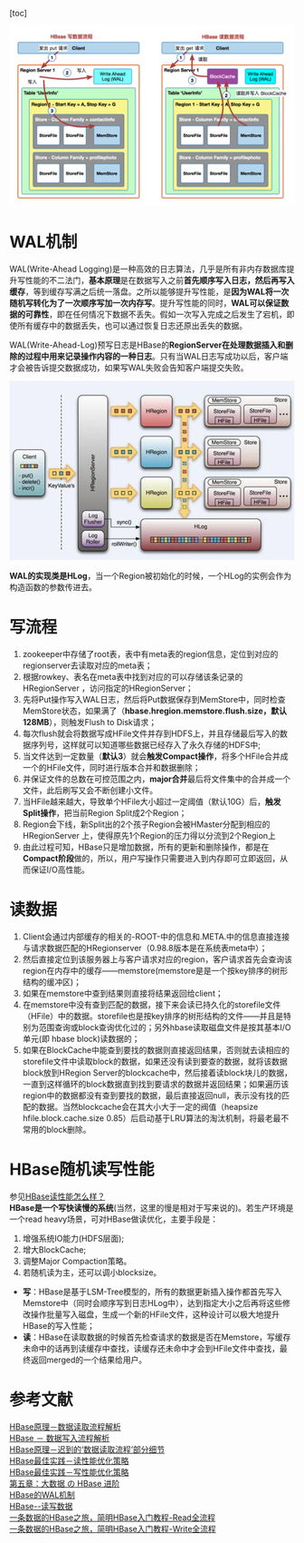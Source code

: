 [toc]

![read and write](https://raw.githubusercontent.com/Andr-Robot/iMarkdownPhotos/master/Res/hbasereadandwrite.png)

# WAL机制
WAL(Write-Ahead Logging)是一种高效的日志算法，几乎是所有非内存数据库提升写性能的不二法门，**基本原理**是在数据写入之前**首先顺序写入日志，然后再写入缓存**，等到缓存写满之后统一落盘。之所以能够提升写性能，是**因为WAL将一次随机写转化为了一次顺序写加一次内存写**。提升写性能的同时，**WAL可以保证数据的可靠性**，即在任何情况下数据不丢失。假如一次写入完成之后发生了宕机，即使所有缓存中的数据丢失，也可以通过恢复日志还原出丢失的数据。

WAL(Write-Ahead-Log)预写日志是HBase的**RegionServer在处理数据插入和删除的过程中用来记录操作内容的一种日志**。只有当WAL日志写成功以后，客户端才会被告诉提交数据成功，如果写WAL失败会告知客户端提交失败。  

![](https://raw.githubusercontent.com/Andr-Robot/iMarkdownPhotos/master/Res/hregionserver.jpg)    

**WAL的实现类是HLog**，当一个Region被初始化的时候，一个HLog的实例会作为构造函数的参数传进去。 

# 写流程
1. zookeeper中存储了root表，表中有meta表的region信息，定位到对应的regionserver去读取对应的meta表；
2. 根据rowkey、表名在meta表中找到对应的可以存储该条记录的HRegionServer ，访问指定的HRegionServer；
3. 先将Put操作写入WAL日志，然后将Put数据保存到MemStore中，同时检查MemStore状态，如果满了（**hbase.hregion.memstore.flush.size，默认128MB**），则触发Flush to Disk请求；
4. 每次flush就会将数据写成HFile文件并存到HDFS上，并且存储最后写入的数据序列号，这样就可以知道哪些数据已经存入了永久存储的HDFS中;
5. 当文件达到一定数量（**默认3**）就会**触发Compact操作**，将多个HFile合并成一个的HFile文件，同时进行版本合并和数据删除；
6. 并保证文件的总数在可控范围之内，**major合并**最后将文件集中的合并成一个文件，此后刷写又会不断创建小文件。
7. 当HFile越来越大，导致单个HFile大小超过一定阈值（默认10G）后，**触发Split操作**，把当前Region Split成2个Region；
8. Region会下线，新Split出的2个孩子Region会被HMaster分配到相应的HRegionServer 上，使得原先1个Region的压力得以分流到2个Region上
9. 由此过程可知，HBase只是增加数据，所有的更新和删除操作，都是在**Compact阶段**做的，所以，用户写操作只需要进入到内存即可立即返回，从而保证I/O高性能。

# 读数据
1. Client会通过内部缓存的相关的-ROOT-中的信息和.META.中的信息直接连接与请求数据匹配的HRegionserver（0.98.8版本是在系统表meta中）；
2. 然后直接定位到该服务器上与客户请求对应的region，客户请求首先会查询该region在内存中的缓存——memstore(memstore是是一个按key排序的树形结构的缓冲区)；
3. 如果在memstore中查到结果则直接将结果返回给client；
4. 在memstore中没有查到匹配的数据，接下来会读已持久化的storefile文件（HFile）中的数据。storefile也是按key排序的树形结构的文件——并且是特别为范围查询或block查询优化过的；另外hbase读取磁盘文件是按其基本I/O单元(即 hbase block)读数据的；
5. 如果在BlockCache中能查到要找的数据则直接返回结果，否则就去读相应的storefile文件中读取block的数据，如果还没有读到要查的数据，就将该数据block放到HRegion Server的blockcache中，然后接着读block块儿的数据，一直到这样循环的block数据直到找到要请求的数据并返回结果；如果遍历该region中的数据都没有查到要找的数据，最后直接返回null，表示没有找的匹配的数据。当然blockcache会在其大小大于一定的阀值（heapsize hfile.block.cache.size 0.85）后启动基于LRU算法的淘汰机制，将最老最不常用的block删除。

# HBase随机读写性能
参见[HBase读性能怎么样？](https://www.zhihu.com/question/21653972)    
**HBase是一个写快读慢的系统**(当然，这里的慢是相对于写来说的)。若生产环境是一个read heavy场景，可对HBase做读优化，主要手段是：
1. 增强系统IO能力(HDFS层面); 
2. 增大BlockCache; 
3. 调整Major Compaction策略。
4. 若随机读为主，还可以调小blocksize。


- **写**：HBase是基于LSM-Tree模型的，所有的数据更新插入操作都首先写入Memstore中（同时会顺序写到日志HLog中），达到指定大小之后再将这些修改操作批量写入磁盘，生成一个新的HFile文件，这种设计可以极大地提升HBase的写入性能；
- **读**：HBase在读取数据的时候首先检查请求的数据是否在Memstore，写缓存未命中的话再到读缓存中查找，读缓存还未命中才会到HFile文件中查找，最终返回merged的一个结果给用户。

# 参考文献
[HBase原理－数据读取流程解析](http://hbasefly.com/2016/12/21/hbase-getorscan/)   
[HBase － 数据写入流程解析](http://hbasefly.com/2016/03/23/hbase_writer/)    
[HBase原理－迟到的‘数据读取流程’部分细节](http://hbasefly.com/2017/06/11/hbase-scan-2/)      
[HBase最佳实践－读性能优化策略](http://hbasefly.com/2016/11/11/hbase%E6%9C%80%E4%BD%B3%E5%AE%9E%E8%B7%B5%EF%BC%8D%E8%AF%BB%E6%80%A7%E8%83%BD%E4%BC%98%E5%8C%96%E7%AD%96%E7%95%A5/)    
[HBase最佳实践－写性能优化策略](http://hbasefly.com/2016/12/10/hbase-parctice-write/)    
[第五章：大数据 の HBase 进阶](https://www.cnblogs.com/jcchoiling/p/7360110.html)   
[HBase的WAL机制](https://blog.csdn.net/scgaliguodong123_/article/details/46754195)   
[HBase--读写数据](https://blog.xiaoxiaomo.com/2016/06/05/HBase-%E8%AF%BB%E5%86%99%E6%95%B0%E6%8D%AE/)    
[一条数据的HBase之旅，简明HBase入门教程-Read全流程](http://www.nosqlnotes.com/technotes/hbase/hbase-read/)    
[一条数据的HBase之旅，简明HBase入门教程-Write全流程](http://www.nosqlnotes.com/technotes/hbase/hbase-overview-writeflow/)